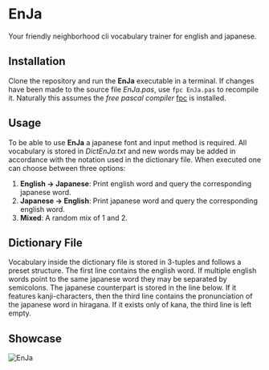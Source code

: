 # EnJa #
Your friendly neighborhood cli vocabulary trainer for english and japanese.

## Installation ##
Clone the repository and run the __EnJa__ executable in a terminal.
If changes have been made to the source file _EnJa.pas_, use `fpc EnJa.pas` to recompile it. Naturally this assumes the _free pascal compiler_ [fpc](https://www.freepascal.org) is installed. 

## Usage ##
To be able to use __EnJa__ a japanese font and input method is required. All vocabulary is stored in _DictEnJa.txt_ and new words may be added in accordance with the notation used in the dictionary file.
When executed one can choose between three options:
1. __English -> Japanese__: Print english word and query the corresponding japanese word.
2. __Japanese -> English__: Print japanese word and query the corresponding english word.
3. __Mixed__: A random mix of 1 and 2.

## Dictionary File ##
Vocabulary inside the dictionary file is stored in 3-tuples and follows a preset structure. The first line contains the english word. If multiple english words point to the same japanese word they may be separated by semicolons. The japanese counterpart is stored in the line below. If it features kanji-characters, then the third line contains the pronunciation of the japanese word in hiragana. If it exists only of kana, the third line is left empty.

## Showcase ##
![EnJa](https://user-images.githubusercontent.com/85826275/128639948-0f9a7a57-b4ee-477c-99c5-a6872f39a593.gif)
